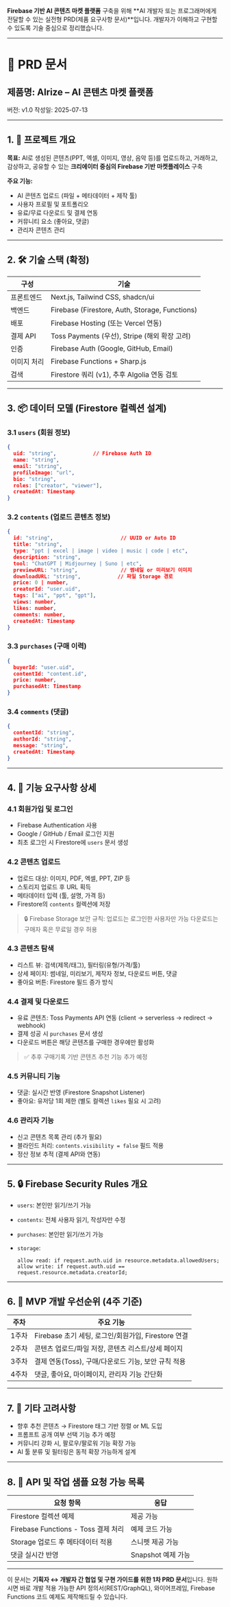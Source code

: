  **Firebase 기반 AI 콘텐츠 마켓 플랫폼** 구축을 위해 \*\*AI 개발자 또는 프로그래머에게 전달할 수 있는 실전형 PRD(제품 요구사항 문서)\*\*입니다. 개발자가 이해하고 구현할 수 있도록 기술 중심으로 정리했습니다.

---

# 📄 PRD 문서

## 제품명: **AIrize** – AI 콘텐츠 마켓 플랫폼

버전: v1.0
작성일: 2025-07-13

---

## 1. 🎯 프로젝트 개요

**목표:**
AI로 생성된 콘텐츠(PPT, 엑셀, 이미지, 영상, 음악 등)를 업로드하고, 거래하고, 감상하고, 공유할 수 있는 **크리에이터 중심의 Firebase 기반 마켓플레이스** 구축

**주요 기능:**

* AI 콘텐츠 업로드 (파일 + 메타데이터 + 제작 툴)
* 사용자 프로필 및 포트폴리오
* 유료/무료 다운로드 및 결제 연동
* 커뮤니티 요소 (좋아요, 댓글)
* 관리자 콘텐츠 관리

---

## 2. 🛠️ 기술 스택 (확정)

| 구성     | 기술                                             |
| ------ | ---------------------------------------------- |
| 프론트엔드  | Next.js, Tailwind CSS, shadcn/ui               |
| 백엔드    | Firebase (Firestore, Auth, Storage, Functions) |
| 배포     | Firebase Hosting (또는 Vercel 연동)                |
| 결제 API | Toss Payments (우선), Stripe (해외 확장 고려)          |
| 인증     | Firebase Auth (Google, GitHub, Email)          |
| 이미지 처리 | Firebase Functions + Sharp.js                  |
| 검색     | Firestore 쿼리 (v1), 추후 Algolia 연동 검토            |

---

## 3. 📦 데이터 모델 (Firestore 컬렉션 설계)

### 3.1 `users` (회원 정보)

```json
{
  uid: "string",            // Firebase Auth ID
  name: "string",
  email: "string",
  profileImage: "url",
  bio: "string",
  roles: ["creator", "viewer"],
  createdAt: Timestamp
}
```

### 3.2 `contents` (업로드 콘텐츠 정보)

```json
{
  id: "string",                      // UUID or Auto ID
  title: "string",
  type: "ppt | excel | image | video | music | code | etc",
  description: "string",
  tool: "ChatGPT | Midjourney | Suno | etc",
  previewURL: "string",              // 썸네일 or 미리보기 이미지
  downloadURL: "string",            // 파일 Storage 경로
  price: 0 | number,
  creatorId: "user.uid",
  tags: ["ai", "ppt", "gpt"],
  views: number,
  likes: number,
  comments: number,
  createdAt: Timestamp
}
```

### 3.3 `purchases` (구매 이력)

```json
{
  buyerId: "user.uid",
  contentId: "content.id",
  price: number,
  purchasedAt: Timestamp
}
```

### 3.4 `comments` (댓글)

```json
{
  contentId: "string",
  authorId: "string",
  message: "string",
  createdAt: Timestamp
}
```

---

## 4. 🔑 기능 요구사항 상세

### 4.1 회원가입 및 로그인

* Firebase Authentication 사용
* Google / GitHub / Email 로그인 지원
* 최초 로그인 시 Firestore에 `users` 문서 생성

### 4.2 콘텐츠 업로드

* 업로드 대상: 이미지, PDF, 엑셀, PPT, ZIP 등
* 스토리지 업로드 후 URL 획득
* 메타데이터 입력 (툴, 설명, 가격 등)
* Firestore의 `contents` 컬렉션에 저장

> 🔒 Firebase Storage 보안 규칙:
> 업로드는 로그인한 사용자만 가능
> 다운로드는 구매자 혹은 무료일 경우 허용

### 4.3 콘텐츠 탐색

* 리스트 뷰: 검색(제목/태그), 필터링(유형/가격/툴)
* 상세 페이지: 썸네일, 미리보기, 제작자 정보, 다운로드 버튼, 댓글
* 좋아요 버튼: Firestore 필드 증가 방식

### 4.4 결제 및 다운로드

* 유료 콘텐츠: Toss Payments API 연동 (client → serverless → redirect → webhook)
* 결제 성공 시 `purchases` 문서 생성
* 다운로드 버튼은 해당 콘텐츠를 구매한 경우에만 활성화

> ✅ 추후 구매기록 기반 콘텐츠 추천 기능 추가 예정

### 4.5 커뮤니티 기능

* 댓글: 실시간 반영 (Firestore Snapshot Listener)
* 좋아요: 유저당 1회 제한 (별도 컬렉션 `likes` 필요 시 고려)

### 4.6 관리자 기능

* 신고 콘텐츠 목록 관리 (추가 필요)
* 블라인드 처리: `contents.visibility = false` 필드 적용
* 정산 정보 추적 (결제 API와 연동)

---

## 5. 🔒 Firebase Security Rules 개요

* `users`: 본인만 읽기/쓰기 가능
* `contents`: 전체 사용자 읽기, 작성자만 수정
* `purchases`: 본인만 읽기/쓰기 가능
* `storage`:

  ```
  allow read: if request.auth.uid in resource.metadata.allowedUsers;
  allow write: if request.auth.uid == request.resource.metadata.creatorId;
  ```

---

## 6. 🎯 MVP 개발 우선순위 (4주 기준)

| 주차  | 주요 기능                                  |
| --- | -------------------------------------- |
| 1주차 | Firebase 초기 세팅, 로그인/회원가입, Firestore 연결 |
| 2주차 | 콘텐츠 업로드/파일 저장, 콘텐츠 리스트/상세 페이지          |
| 3주차 | 결제 연동(Toss), 구매/다운로드 기능, 보안 규칙 적용      |
| 4주차 | 댓글, 좋아요, 마이페이지, 관리자 기능 간단화             |

---

## 7. 💬 기타 고려사항

* 향후 추천 콘텐츠 → Firestore 태그 기반 정렬 or ML 도입
* 프롬프트 공개 여부 선택 기능 추가 예정
* 커뮤니티 강화 시, 팔로우/팔로워 기능 확장 가능
* AI 툴 분류 및 필터링은 동적 확장 가능하게 설계

---

## 8. 🧪 API 및 작업 샘플 요청 가능 목록

| 요청 항목                           | 응답             |
| ------------------------------- | -------------- |
| Firestore 컬렉션 예제                | 제공 가능          |
| Firebase Functions - Toss 결제 처리 | 예제 코드 가능       |
| Storage 업로드 후 메타데이터 적용          | 스니펫 제공 가능      |
| 댓글 실시간 반영                       | Snapshot 예제 가능 |

---

이 문서는 **기획자 ↔ 개발자 간 협업 및 구현 가이드를 위한 1차 PRD 문서**입니다.
원하시면 바로 개발 적용 가능한 API 정의서(REST/GraphQL), 와이어프레임, Firebase Functions 코드 예제도 제작해드릴 수 있습니다.


